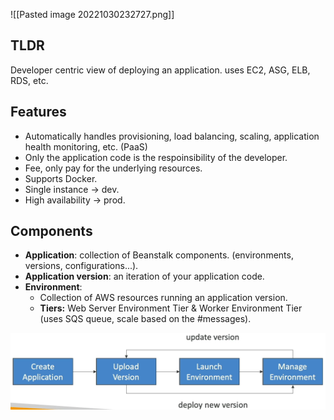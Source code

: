 ![[Pasted image 20221030232727.png]]

## TLDR

Developer centric view of deploying an application. uses EC2, ASG, ELB, RDS, etc.

## Features

- Automatically handles provisioning, load balancing, scaling, application health monitoring, etc. (PaaS)
- Only the application code is the respoinsibility of the developer.
- Fee, only pay for the underlying resources.
- Supports Docker.
- Single instance -> dev.
- High availability -> prod.

## Components

- **Application**: collection of Beanstalk components. (environments, versions, configurations...).
- **Application version**: an iteration of your application code.
- **Environment**:
  - Collection of AWS resources running an application version.
  - **Tiers:** Web Server Environment Tier & Worker Environment Tier (uses SQS queue, scale based on the \#messages).

<img src="attachments/beanstalk_iteration.png" width="600">
